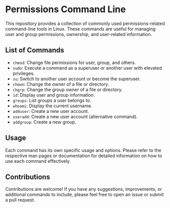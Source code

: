# Permissions Command Line

This repository provides a collection of commonly used permissions-related command-line tools in Linux. These commands are useful for managing user and group permissions, ownership, and user-related information.

## List of Commands

- `chmod`: Change file permissions for user, group, and others.
- `sudo`: Execute a command as a superuser or another user with elevated privileges.
- `su`: Switch to another user account or become the superuser.
- `chown`: Change the owner of a file or directory.
- `chgrp`: Change the group owner of a file or directory.
- `id`: Display user and group information.
- `groups`: List groups a user belongs to.
- `whoami`: Display the current username.
- `adduser`: Create a new user account.
- `useradd`: Create a new user account (alternative command).
- `addgroup`: Create a new group.

## Usage

Each command has its own specific usage and options. Please refer to the respective man pages or documentation for detailed information on how to use each command effectively.

## Contributions

Contributions are welcome! If you have any suggestions, improvements, or additional commands to include, please feel free to open an issue or submit a pull request.

